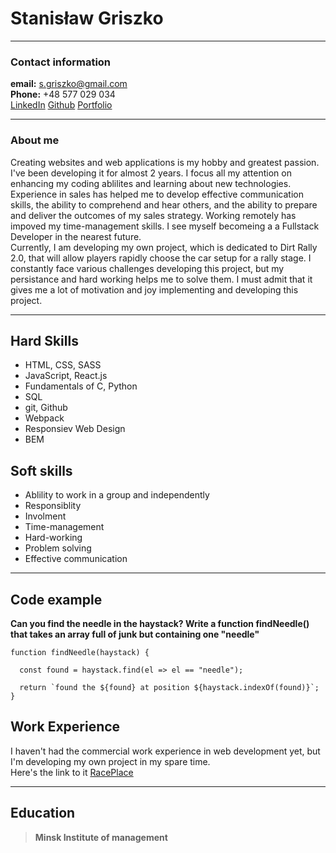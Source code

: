 # Stanisław Griszko
---
### Contact information

**email:** s.griszko@gmail.com <br>
**Phone:** +48 577 029 034 <br>
[LinkedIn](https://www.linkedin.com/in/stanislaw-griszko/) [Github](https://github.com/StevenRis)
[Portfolio](https://www.linkedin.com/in/stanislaw-griszko/)

---

### About me
Creating websites and web applications is my hobby and greatest passion. I've been developing it for almost 2 years. I focus all my attention on enhancing my coding ablilites and learning about new technologies. Experience in sales has helped me to develop effective communication skills, the ability to comprehend and hear others, and the ability to prepare and deliver the outcomes of my sales strategy. Working remotely has impoved my time-management skills. I see myself becomeing a a Fullstack Developer in the nearest future. <br>
Currently, I am developing my own project, which is dedicated to Dirt Rally 2.0, that will allow players rapidly choose the car setup for a rally stage. I constantly face various challenges developing this project, but my persistance and hard working helps me to solve them.
I must admit that it gives me a lot of motivation and joy implementing and developing this project.<br>

---

## Hard Skills
* HTML, CSS, SASS
* JavaScript, React.js
* Fundamentals of C, Python
* SQL
* git, Github
* Webpack
* Responsiev Web Design
* BEM

## Soft skills
* Ablility to work in a group and independently
* Responsiblity
* Involment
* Time-management
* Hard-working
* Problem solving
* Effective communication

---

## Code example
**Can you find the needle in the haystack? Write a function findNeedle() that takes an array full of junk but containing one "needle"** 
```
function findNeedle(haystack) {
   
  const found = haystack.find(el => el == "needle");
  
  return `found the ${found} at position ${haystack.indexOf(found)}`;
}
```
## Work Experience
I haven't had the commercial work experience in web development yet, but I'm developing my own project in my spare time. <br>
Here's the link to it [RacePlace](https://stevenris.github.io/race_place_v2/)

---

## Education
> **Minsk Institute of management**
